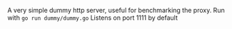 A very simple dummy http server, useful for benchmarking the proxy. Run with
```go run dummy/dummy.go```
Listens on port 1111 by default
